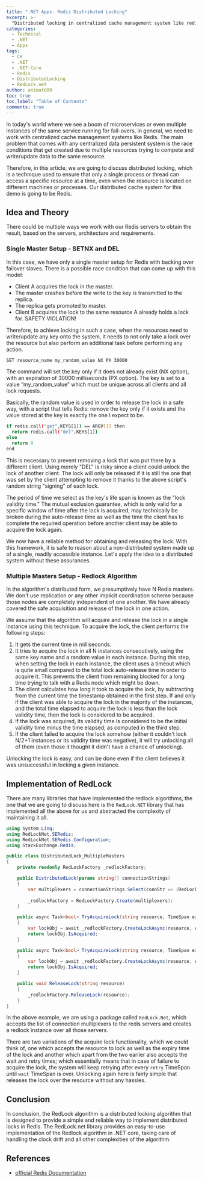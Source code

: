 ```yaml
---
title: ".NET Apps: Redis Distributed Locking"
excerpt: >-
  "Distributed locking in centralized cache management system like redis which helps maintain integrity and consistency throughout all microservices."
categories:
  - Technical
  - .NET
  - Apps
tags:
  - C#
  - .NET
  - .NET-Core
  - Redis
  - DistributedLocking
  - RedLock.net
author: animat089
toc: true
toc_label: "Table of Contents"
comments: true
---
```


In today's world where we see a boom of microservices or even multiple instances of the same service running for fail-overs, in general, we need to work with centralized cache management systems like Redis. The main problem that comes with any centralized data persistent system is the race conditions that get created due to multiple resources trying to compete and write/update data to the same resource.

Therefore, in this article, we are going to discuss distributed locking, which is a technique used to ensure that only a single process or thread can access a specific resource at a time, even when the resource is located on different machines or processes. Our distributed cache system for this demo is going to be Redis.

## Idea and Theory

There could be multiple ways we work with our Redis servers to obtain the result, based on the servers, architecture and requirements.

### Single Master Setup - SETNX and DEL

In this case, we have only a single master setup for Redis with backing over failover slaves. There is a possible race condition that can come up with this model:

- Client A acquires the lock in the master.
- The master crashes before the write to the key is transmitted to the replica.
- The replica gets promoted to master.
- Client B acquires the lock to the same resource A already holds a lock for. SAFETY VIOLATION!

Therefore, to achieve locking in such a case, when the resources need to write/update any key onto the system, it needs to not only take a lock over the resource but also perform an additional task before performing any action.
  
```bash
SET resource_name my_random_value NX PX 30000
```

The command will set the key only if it does not already exist (NX option), with an expiration of 30000 milliseconds (PX option). The key is set to a value “my_random_value” which must be unique across all clients and all lock requests.

Basically, the random value is used in order to release the lock in a safe way, with a script that tells Redis: remove the key only if it exists and the value stored at the key is exactly the one I expect to be.

```bash
if redis.call("get",KEYS[1]) == ARGV[1] then
  return redis.call("del",KEYS[1])
else
  return 0
end
```

This is necessary to prevent removing a lock that was put there by a different client. Using merely "DEL" is risky since a client could unlock the lock of another client. The lock will only be released if it is still the one that was set by the client attempting to remove it thanks to the above script's random string "signing" of each lock.

The period of time we select as the key's life span is known as the "lock validity time." The mutual exclusion guarantee, which is only valid for a specific window of time after the lock is acquired, may technically be broken during the auto-release time as well as the time the client has to complete the required operation before another client may be able to acquire the lock again.

We now have a reliable method for obtaining and releasing the lock. With this framework, it is safe to reason about a non-distributed system made up of a single, readily accessible instance. Let's apply the idea to a distributed system without these assurances.

### Multiple Masters Setup - Redlock Algorithm

In the algorithm's distributed form, we presumptively have N Redis masters. We don't use replication or any other implicit coordination scheme because those nodes are completely independent of one another. We have already covered the safe acquisition and release of the lock in one action.

We assume that the algorithm will acquire and release the lock in a single instance using this technique. To acquire the lock, the client performs the following steps:

1. It gets the current time in milliseconds.
2. It tries to acquire the lock in all N instances consecutively, using the same key name and a random value in each instance. During this step, when setting the lock in each instance, the client uses a timeout which is quite small compared to the total lock auto-release time in order to acquire it. This prevents the client from remaining blocked for a long time trying to talk with a Redis node which might be down.
3. The client calculates how long it took to acquire the lock, by subtracting from the current time the timestamp obtained in the first step. If and only if the client was able to acquire the lock in the majority of the instances, and the total time elapsed to acquire the lock is less than the lock validity time, then the lock is considered to be acquired.
4. If the lock was acquired, its validity time is considered to be the initial validity time minus the time elapsed, as computed in the third step.
5. If the client failed to acquire the lock somehow (either it couldn't lock N/2+1 instances or its validity time was negative), it will try unlocking all of them (even those it thought it didn't have a chance of unlocking).

Unlocking the lock is easy, and can be done even if the client believes it was unsuccessful in locking a given instance.

## Implementation of RedLock

There are many libraries that have implemented the redlock algorithms, the one that we are going to discuss here is the `RedLock.NET` library that has implemented all the above for us and abstracted the complexity of maintaining it all.

```c#
using System.Linq;
using RedLockNet.SERedis;
using RedLockNet.SERedis.Configuration;
using StackExchange.Redis;

public class DistributedLock_MultipleMasters
{
    private readonly RedLockFactory _redlockFactory;

    public DistributedLock(params string[] connectionStrings)
    {
        var multiplexers = connectionStrings.Select(connStr => (RedLockMultiplexer)ConnectionMultiplexer.Connect(connStr));
        
        _redlockFactory = RedLockFactory.Create(multiplexers);
    }

    public async Task<bool> TryAcquireLock(string resource, TimeSpan expiry)
    {
        var lockObj = await _redlockFactory.CreateLockAsync(resource, expiry);
        return lockObj.IsAcquired;
    }

    public async Task<bool> TryAcquireLock(string resource, TimeSpan expiry, TimeSpan wait, TimeSpan retry)
    {
        var lockObj = await _redlockFactory.CreateLockAsync(resource, expiry, wait, retry);
        return lockObj.IsAcquired;
    }

    public void ReleaseLock(string resource)
    {
        _redlockFactory.ReleaseLock(resource);
    }
}
```

In the above example, we are using a package called `RedLock.Net`, which accepts the list of connection multiplexers to the redis servers and creates a redlock instance over all those servers.

There are two variations of the acquire lock functionality, which we could think of, one which accepts the resource to lock as well as the expiry time of the lock and another which apart from the two earlier also accepts the wait and retry times; which essentially means that in case of failure to acquire the lock, the system will keep retrying after every `retry` TimeSpan until `wait` TimeSpan is over. Unlocking again here is fairly simple that releases the lock over the resource without any hassles.

## Conclusion

In conclusion, the RedLock algorithm is a distributed locking algorithm that is designed to provide a simple and reliable way to implement distributed locks in Redis. The RedLock.net library provides an easy-to-use implementation of the Redlock algorithm in .NET core, taking care of handling the clock drift and all other complexities of the algorithm.

## References

- [official Redis Documentation](https://redis.io/docs/manual/patterns/distributed-locks/)